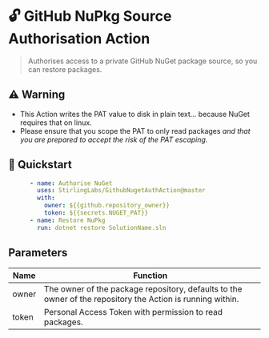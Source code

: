 # 🔓 GitHub NuPkg Source Authorisation Action

> Authorises access to a private GitHub NuGet package source, so you can restore packages.

## ⚠️ Warning

- This Action writes the PAT value to disk in plain text... because NuGet requires that on linux.
- Please ensure that you scope the PAT to only read packages *and that you are prepared to accept the risk of the PAT escaping*.

## 🚀 Quickstart

```yaml
      - name: Authorise NuGet
        uses: StirlingLabs/GithubNugetAuthAction@master
        with:
          owner: ${{github.repository_owner}}
          token: ${{secrets.NUGET_PAT}}
      - name: Restore NuPkg
        run: dotnet restore SolutionName.sln
```

## Parameters

|Name|Function|
|-|-|
|owner|The owner of the package repository, defaults to the owner of the repository the Action is running within.|
|token|Personal Access Token with permission to read packages.|
